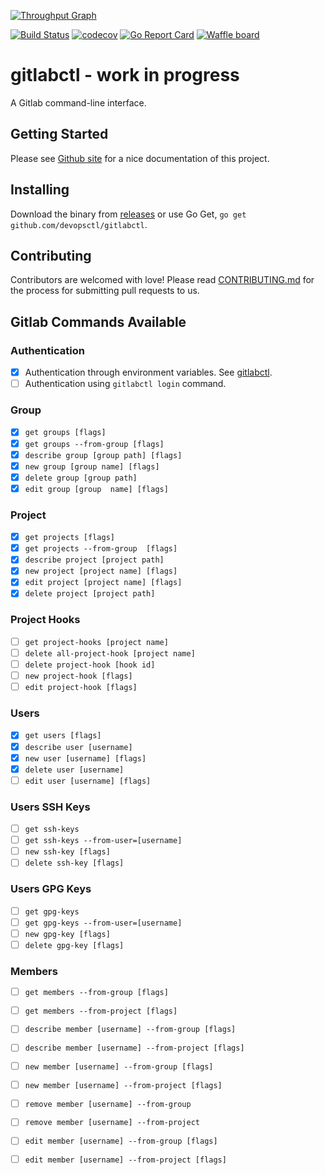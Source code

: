[![Throughput Graph](http://graphs.waffle.io/devopsctl/gitlabctl/throughput.svg)](https://waffle.io/devopsctl/gitlabctl/metrics)

[![Build Status](https://travis-ci.org/devopsctl/gitlabctl.svg?branch=master)](https://travis-ci.org/devopsctl/gitlabctl)
[![codecov](https://codecov.io/gh/devopsctl/gitlabctl/branch/master/graph/badge.svg)](https://codecov.io/gh/devopsctl/gitlabctl)
[![Go Report Card](https://goreportcard.com/badge/github.com/devopsctl/gitlabctl)](https://goreportcard.com/report/github.com/devopsctl/gitlabctl)
[![Waffle board](https://badge.waffle.io/devopsctl/gitlabctl.png?columns=all)](https://waffle.io/devopsctl/gitlabctl)

# gitlabctl - work in progress

A Gitlab command-line interface.

## Getting Started

Please see [Github site](https://devopsctl.github.io/gitlabctl/) for a nice documentation of this project.

## Installing

Download the binary from [releases](https://github.com/devopsctl/gitlabctl/releases) or use Go Get, `go get github.com/devopsctl/gitlabctl`.

## Contributing

Contributors are welcomed with love! Please read [CONTRIBUTING.md](./CONTRIBUTION.md) for the process for submitting pull requests to us.

## Gitlab Commands Available

### Authentication 

* [x] Authentication through environment variables. See [gitlabctl](gitlabctl.md).
* [ ] Authentication using `gitlabctl login` command.

### Group

* [x] `get groups [flags]`
* [x] `get groups --from-group [flags]`
* [x] `describe group [group path] [flags]`
* [x] `new group [group name] [flags]`
* [x] `delete group [group path]`
* [x] `edit group [group  name] [flags]`

### Project

* [x] `get projects [flags]`
* [x] `get projects --from-group  [flags]`
* [x] `describe project [project path]`
* [x] `new project [project name] [flags]`
* [x] `edit project [project name] [flags]`
* [x] `delete project [project path]`

### Project Hooks

* [ ] `get project-hooks [project name]`
* [ ] `delete all-project-hook [project name]`
* [ ] `delete project-hook [hook id]`
* [ ] `new project-hook [flags]`
* [ ] `edit project-hook [flags]`

### Users 

* [x] `get users [flags]`
* [x] `describe user [username]`
* [x] `new user [username] [flags]`
* [x] `delete user [username]`
* [ ] `edit user [username] [flags]`

### Users SSH Keys 

* [ ] `get ssh-keys`
* [ ] `get ssh-keys --from-user=[username]`
* [ ] `new ssh-key [flags]`
* [ ] `delete ssh-key [flags]`

### Users GPG Keys

* [ ] `get gpg-keys`
* [ ] `get gpg-keys --from-user=[username]`
* [ ] `new gpg-key [flags]`
* [ ] `delete gpg-key [flags]`

### Members

* [ ] `get members --from-group [flags]`
* [ ] `get members --from-project [flags]`
* [ ] `describe member [username] --from-group [flags]`
* [ ] `describe member [username] --from-project [flags]`
* [ ] `new member [username] --from-group [flags]`
* [ ] `new member [username] --from-project [flags]`
* [ ] `remove member [username] --from-group`
* [ ] `remove member [username] --from-project`
* [ ] `edit member [username] --from-group [flags]`
* [ ] `edit member [username] --from-project [flags]`

